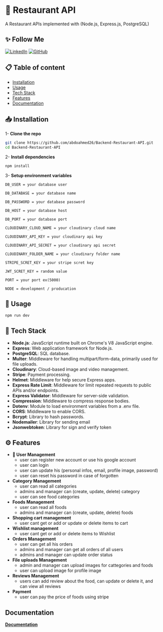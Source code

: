 # 🎨 **Restaurant API**

A Restaurant APIs implemented with (Node.js, Express.js, PostgreSQL)


## ✨ Follow Me
[![LinkedIn](https://img.shields.io/badge/LinkedIn-Connect-blue?style=flat&logo=linkedin&labelColor=blue)](https://www.linkedin.com/in/abdo-ahmed-67185a28a?utm_source=share&utm_campaign=share_via&utm_content=profile&utm_medium=android_app)
 [![GitHub](https://img.shields.io/badge/GitHub-Follow-black?style=flat&logo=github&labelColor=black)](https://github.com/abdoahmed26)


## 📋 Table of content
- [Installation](#Installation)
- [Usage](#Usage)
- [Tech Stack](#Tech-Stack)
- [Features](#Features)
- [Documentation](#Documentation)

## 📥 Installation

1- **Clone the repo**

```bash
git clone https://github.com/abdoahmed26/Backend-Restaurant-API.git
cd Backend-Restaurant-API
```
2- **Install dependencies**

```bash
npm install
```
3- **Setup environment variables**
```env
DB_USER = your database user

DB_DATABASE = your database name

DB_PASSWORD = your database password

DB_HOST = your database host

DB_PORT = your database port

CLOUDINARY_CLOUD_NAME = your cloudinary cloud name

CLOUDINARY_API_KEY = your cloudinary api key

CLOUDINARY_API_SECRET = your cloudinary api secret

CLOUDINARY_FOLDER_NAME = your cloudinary folder name

STRIPE_SCRET_KEY = your stripe scret key

JWT_SCRET_KEY = random value

PORT = your port ex(5000)

NODE = development / producation
```

## 🔧 Usage

```bash
npm run dev
```

## 🚀 Tech Stack
- **Node.js**: JavaScript runtime built on Chrome's V8 JavaScript engine.
- **Express**: Web application framework for Node.js.
- **PostgreSQL**: SQL database.
- **Multer**: Middleware for handling multipart/form-data,   primarily used for file uploads.
- **Cloudinary**: Cloud-based image and video management.
- **Stripe**: Payment processing.
- **Helmet**: Middleware for help secure Express apps.
- **Express Rate Limit**: Middleware for limit repeated requests to public APIs and/or endpoints.
- **Express Validator**: Middleware for server-side validation.
- **Compression**: Middleware to compress response bodies.
- **Dotenv**: Module to load environment variables from a .env file.
- **CORS**: Middleware to enable CORS.
- **Bcrypt**: Library to hash passwords.
- **Nodemailer**: Library for sending email
- **Jsonwebtoken**: Library for sign and verify token 


## ⚙ Features

- **👤 User Management** 
    - user can register new account or use  his google account
    - user can login 
    - user can update his (personal infos, email, profile image, password)
    - user can reset his password in case of forgotten 
- **Category Management**
    - user can read all categories
    - admins and manager can (create, update, delete) category
    - user can see food categories
- **Foods Management**
    - user can read all foods
    - admins and manager can (create, update, delete) foods
- **Shopping cart management**
    - user cant get or add or update or delete items to cart
- **Wishlist management**
    - user cant get or add or delete items to Wishlist
- **Orders Management**
    - user can get all his orders
    - admins and manager can get all orders of all users
    - admins and manager can update order status
- **File uploads Management**
    - admin and manager can upload images for cattegories and foods
    - user can upload image for profile image 
- **Reviews Management**
    - users can add review about the food, can update or delete it, and can view all reviews
- **Payment**
    - user can pay the price of foods using stripe

## Documentation

**[Documentation](https://documenter.getpostman.com/view/31014616/2sAYHxoQEh)**